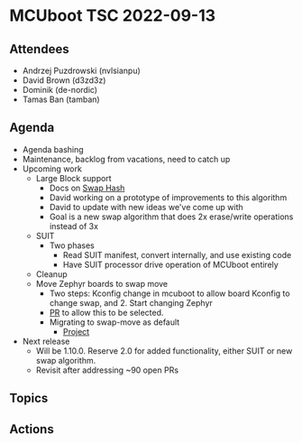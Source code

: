 # MCUboot TSC 2022-09-13

## Attendees

- Andrzej Puzdrowski (nvlsianpu)
- David Brown (d3zd3z)
- Dominik (de-nordic)
- Tamas Ban (tamban)

## Agenda

- Agenda bashing
- Maintenance, backlog from vacations, need to catch up
- Upcoming work
  - Large Block support
    - Docs on [Swap Hash](https://github.com/mcu-tools/mcuboot/pull/1350)
    - David working on a prototype of improvements to this algorithm
    - David to update with new ideas we've come up with
    - Goal is a new swap algorithm that does 2x erase/write operations
      instead of 3x
  - SUIT
    - Two phases
      - Read SUIT manifest, convert internally, and use existing code
      - Have SUIT processor drive operation of MCUboot entirely
  - Cleanup
  - Move Zephyr boards to swap move
    - Two steps: Kconfig change in mcuboot to allow board Kconfig to
      change swap, and 2. Start changing Zephyr
    - [PR](https://github.com/mcu-tools/mcuboot/pull/1352) to allow this
      to be selected.
    - Migrating to swap-move as default
      - [Project](https://github.com/mcu-tools/mcuboot/projects/5)
- Next release
  - Will be 1.10.0.  Reserve 2.0 for added functionality, either SUIT
    or new swap algorithm.
  - Revisit after addressing ~90 open PRs

## Topics

## Actions
